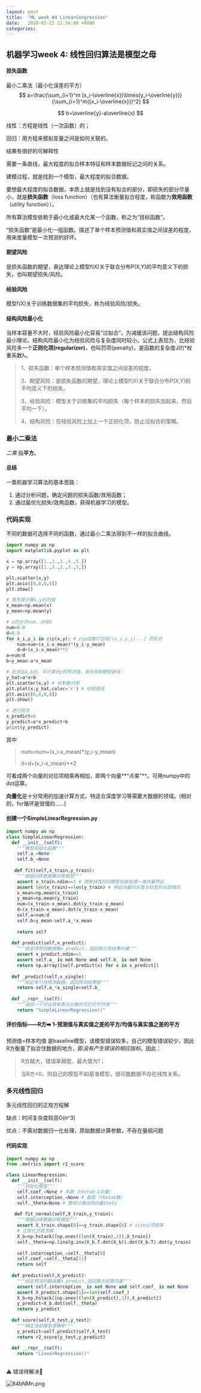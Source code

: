 ```yaml
---
layout: post
title:  "ML week #4 LinearCongression"
date:   2020-03-22 11:34:00 +0800
categories: 
---
```

## 机器学习week 4: 线性回归算法是模型之母

#### 损失函数

最小二乘法（最小化误差的平方）
$$
a=\frac{\sum_{i=1}^m (x_i-\overline{x})\times(y_i-\overline{y})}{\sum_{i=1}^m({x_i-\overline{x}})^2}
$$

$$
b=\overline{y}-a\overline{x}
$$

线性：方程是线性（一次函数）的；

回归：用方程来模拟变量之间是如何关联的。

结果有很好的可解释性

需要一条直线，最大程度的拟合样本特征和样本数据标记之间的关系。

建模过程，就是找到一个模型，最大程度的拟合数据。

要想最大程度的拟合数据，本质上就是找到没有拟合的部分，即损失的部分尽量小，就是**损失函数**（loss function）（也有算法衡量拟合程度，称函数为**效用函数**（utility function））。

所有算法模型依赖于最小化或最大化某一个函数，称之为“目标函数”。

“损失函数”是最小化一组函数。描述了单个样本预测值和真实值之间误差的程度，用来度量模型一次预测的好坏。

#### 期望风险

是损失函数的期望，表达理论上模型f(X)关于联合分布P(X,Y)的平均意义下的损失，也叫期望损失/风险。

#### 经验风险

模型f(X)关于训练数据集的平均损失，称为经验风险/损失。

#### 结构风险最小化

当样本容量不大时，经验风险最小化容易“过拟合”，为减缓该问题，提出结构风险最小理论。结构风险最小化为经验风险与复杂度同时较小。公式上表现为，比经验风险多一个**正则化项(regularizer)**，也叫罚项(penalty)，是函数的复杂度J(f)*权重系数λ。

>1、损失函数：单个样本预测值和真实值之间误差的程度。
>
>2、期望风险：是损失函数的期望，理论上模型f(X)关于联合分布P(X,Y)的平均意义下的损失。
>
>3、经验风险：模型关于训练集的平均损失（每个样本的损失加起来，然后平均一下）。
>
>4、结构风险：在经验风险上加上一个正则化项，防止过拟合的策略。



### 最小二乘法

*二乘* 指**平方**。

#### 总结

一类机器学习算法的基本思路：

1. 通过分析问题，确定问题的损失函数/效用函数；
2. 通过最优化损失/效用函数，获得机器学习的模型。

### 代码实现

不同的数据可选择不同的函数，通过最小二乘法得到不一样的拟合曲线。

```python
import numpy as np
import matplotlib.pyplot as plt

x = np.array([1.,2.,3.,4.,5.])
y = np.array([1.,3.,2.,3.,5,])

plt.scatter(x,y)
plt.axis([0,6,0,6])
plt.show()

# 首先要计算x,y的均值
x_mean=np.mean(x)
y_mean=np.mean(y)

# a的分子num、分母d
num=0.0
d=0.0
for x_i,y_i in zip(x,y): # zip函数打包成[(x_i,y_i)...] 的形式
    num=num+(x_i-x_mean)*(y_i-y_mean)
    d=d+(x_i-x_mean)**2
a=num/d
b=y_mean-a*x_mean

# 在求出a,b后，可计算出y的预测值，首先绘制模型直线：
y_hat=a*x+b
plt.scatter(x,y) # 绘制散点图
plt.plot(x,y_hat,color='r') # 绘制直线
plt.axis([0,6,0,6])
plt.show()

# 进行预测
x_predict=6
y_predict=a*x_predict+b
print(y_predict)
```



其中

> num=num+(x_i-x_mean)*(y_i-y_mean)
>
> d=d+(x_i-x_mean)**2

可看成两个向量的对应项相乘再相加，即两个向量**“点乘”**。可用numpy中的dot运算。

**向量化**是十分常用的加速计算方式，特适合深度学习等需要大数据的领域。(相对的，for循环是很慢的……)

#### 创建一个SimpleLinearRegression.py

```python
import numpy as np
class SimpleLinearRegression:
  def __init__(self):
    """模型初始化函数"""
    self.a_=None
    self.b_=None
    
   def fit(self,x_train,y_train):
    """根据训练数据集训练模型"""
    assert x_train.ndim==1 # 简单线性回归模型仅能处理一维向量特征
    assert len(x_train)==len(y_train) # 特征向量的长度与标签的长度相同
    x_mean=np.mean(x_train)
    y_mean=np.mean(y_train)
    num=(x_train-x_mean).dot(y_train-y_mean)
    d=(x_train-x_mean).dot(x_train-x_mean)
    self.a=num/d
    self.b=y_mean-self.a_*x_mean
    
    return self
  
  def predict(self,x_predict):
    """给定待预测数据集x_predict，返回表示其结果向量"""
    assert x_predict.ndim==1
    assert self.a_ is not None and self.b_ is not None
    return np.array([self.predict(x) for x in x_predict])
  
  def _predict(self,x_single):
    """给定单个待预测数据，返回预测结果值"""
    return self.a_*x_single+self.b_
  
  def __repr__(self):
    """返回一个可以用来表示对象的可打印字符串"""
    return "SimpleLinearRegression()"
```



#### 评价指标——R方➡️ 1-预测值与真实值之差的平方/均值与真实值之差的平方

预测值=样本均值 是baseline模型，该模型错误较多，自己的模型错误较少，因此R方衡量了拟合住数据的地方，即*没有产生错误的相应指标*。因此：

> R方越大，错误率越低，最大值为1；
>
> 当R方<0，则自己的模型不如基准模型，很可能数据不存在线性关系。



### 多元线性回归

多元线性回归的正规方程解

缺点：时间复杂度较高O(n^3)

优点：不需对数据归一化处理，原始数据计算参数，不存在量纲问题

#### 代码实现

```python
import numpy as np
from .metrics import r2_score

class LinearRegression:
  def __init__(self):
    """初始化模型"""
    self.coef_=None # 系数（theta0~1向量）
    self.interception_=None # 截距（theta0数）
    self._theta=None # 整体计算出的向量theta
    
   def fit_normal(self,X_train,y_train):
    """根据训练数据训练模型"""
    assert X_train.shape[0]==y_train.shape[0] # size必须相等
    # 正规化方程求解
    X_b=np.hstack([np.ones((len(X_train),1)),X_train])
    self._theta=np.linalg.inv(X_b.T.dot(X_b)).dot(X_b.T).dot(y_train)
      
    self.interception_=self._theta[0]
    self.coef_=self._theta[1:]
    return self
  
  def predict(self,X_predict):
    """给定预测的数据集X_predict,返回表示结果向量"""
    assert self.interception_ is not None and self.coef_ is not None
    assert X_predict.shape[1]==len(self.coef_)
    X_b=np.hstack([np.ones((len(X_predict),1)),X_predict])
    y_predict=X_b.dot(self._theta)
    return y_predict
  
  def score(self,X_test,y_test):
    """确定当前模型准确率"""
    y_predict=self.predict(self,X_test)
    return r2_score(y_test,y_predict)
  
  def __repr__(self):
    return "LinearRegression()"
      
```

⚠️ 错误待解决🤔

![84bNMn.png](https://s1.ax1x.com/2020/03/22/84bNMn.png)





